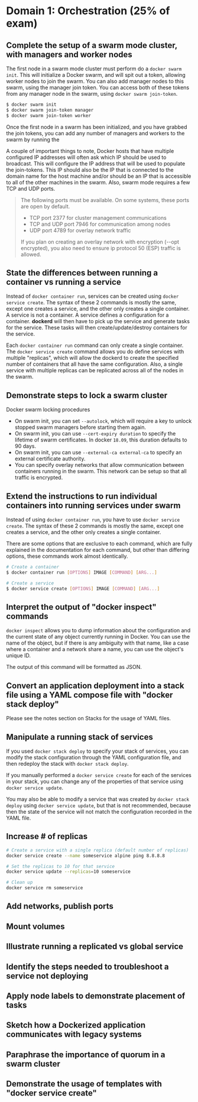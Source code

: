 # Domain 1: Orchestration (25% of exam)

## Complete the setup of a swarm mode cluster, with managers and worker nodes

The first node in a swarm mode cluster must perform do a `docker swarm init`.
This will initialize a Docker swarm, and will spit out a token, allowing worker
nodes to join the swarm. You can also add manager nodes to this swarm, using the
manager join token. You can access both of these tokens from any manager node in
the swarm, using `docker swarm join-token`.

```bash
$ docker swarm init
$ docker swarm join-token manager
$ docker swarm join-token worker
```

Once the first node in a swarm has been initialized, and you have grabbed the
join tokens, you can add any number of managers and workers to the swarm by
running the

A couple of important things to note, Docker hosts that have multiple configured
IP addresses will often ask which IP should be used to broadcast. This will
configure the IP address that will be used to populate the join-tokens. This IP
should also be the IP that is connected to the domain name for the host machine
and/or should be an IP that is accessible to all of the other machines in the
swarm. Also, swarm mode requires a few TCP and UDP ports.

> The following ports must be available. On some systems, these ports are open
> by default.
>
> - TCP port 2377 for cluster management communications
> - TCP and UDP port 7946 for communication among nodes
> - UDP port 4789 for overlay network traffic
>
> If you plan on creating an overlay network with encryption (--opt encrypted),
> you also need to ensure ip protocol 50 (ESP) traffic is allowed.

## State the differences between running a container vs running a service

Instead of `docker container run`, services can be created using
`docker service create`. The syntax of these 2 commands is mostly the same,
except one creates a service, and the other only creates a single container. A
service is not a container. A service defines a configuration for a container.
**dockerd** will then have to pick up the service and generate tasks for the
service. These tasks will then create/update/destroy containers for the service.

Each `docker container run` command can only create a single container. The
`docker service create` command allows you do define services with multiple
"replicas", which will allow the dockerd to create the specified number of
containers that all have the same configuration. Also, a single service with
multiple replicas can be replicated across all of the nodes in the swarm.

## Demonstrate steps to lock a swarm cluster

Docker swarm locking procedures

- On swarm init, you can set `--autolock`, which will require a key to unlock
  stopped swarm managers before starting them again.
- On swarm init, you can use `--cert-expiry duration` to specify the lifetime of
  swarm certificates. In docker `18.09`, this duration defaults to 90 days.
- On swarm init, you can use `--external-ca external-ca` to specify an external
  certificate authority.
- You can specify overlay networks that allow communication between containers
  running in the swarm. This network can be setup so that all traffic is
  encrypted.

## Extend the instructions to run individual containers into running services under swarm

Instead of using `docker container run`, you have to use
`docker service create`. The syntax of these 2 commands is mostly the same,
except one creates a service, and the other only creates a single container.

There are some options that are exclusive to each command, which are fully
explained in the documentation for each command, but other than differing
options, these commands work almost identically.

```bash
# Create a container
$ docker container run [OPTIONS] IMAGE [COMMAND] [ARG...]

# Create a service
$ docker service create [OPTIONS] IMAGE [COMMAND] [ARG...]
```

## Interpret the output of "docker inspect" commands

`docker inspect` allows you to dump information about the configuration and the
current state of any object currently running in Docker. You can use the name of
the object, but if there is any ambiguity with that name, like a case where a
container and a network share a name, you can use the object's unique ID.

The output of this command will be formatted as JSON.

## Convert an application deployment into a stack file using a YAML compose file with "docker stack deploy"

Please see the notes section on Stacks for the usage of YAML files.

## Manipulate a running stack of services

If you used `docker stack deploy` to specify your stack of services, you can
modify the stack configuration through the YAML configuration file, and then
redeploy the stack with `docker stack deploy`.

If you manually performed a `docker service create` for each of the services in
your stack, you can change any of the properties of that service using
`docker service update`.

You may also be able to modify a service that was created by
`docker stack deploy` using `docker service update`, but that is not
recommended, because then the state of the service will not match the
configuration recorded in the YAML file.

## Increase # of replicas

```bash
# Create a service with a single replica (default number of replicas)
docker service create --name someservice alpine ping 8.8.8.8

# Set the replicas to 10 for that service
docker service update --replicas=10 someservice

# Clean up
docker service rm someservice
```

## Add networks, publish ports

## Mount volumes

## Illustrate running a replicated vs global service

## Identify the steps needed to troubleshoot a service not deploying

## Apply node labels to demonstrate placement of tasks

## Sketch how a Dockerized application communicates with legacy systems

## Paraphrase the importance of quorum in a swarm cluster

## Demonstrate the usage of templates with "docker service create"
